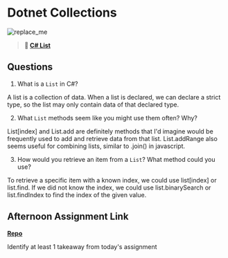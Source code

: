# Dotnet Collections

![replace_me](https://codeworks.blob.core.windows.net/public/assets/img/illustrations/placeholder.svg)

> **📖 [C# List](https://codeworksacademy.com/fs-student-guide/resources/wk10/02-List-Methods)**

## Questions

1. What is a `List` in C#?

A list is a collection of data. When a list is declared, we can declare a strict type, so the list may only contain data of that declared type.

2. What `List` methods seem like you might use them often? Why?

List[index] and List.add are definitely methods that I'd imagine would be frequently used to add and retrieve data from that list. List.addRange also seems useful for combining lists, similar to .join() in javascript.

3. How would you retrieve an item from a `List`? What method could you use?

To retrieve a specific item with a known index, we could use list[index] or list.find. If we did not know the index, we could use list.binarySearch or list.findIndex to find the index of the given value.

## Afternoon Assignment Link

**[Repo](https://github.com/ElizabethKeyes/<ASSIGNMENT_REPO>)**

Identify at least 1 takeaway from today's assignment
